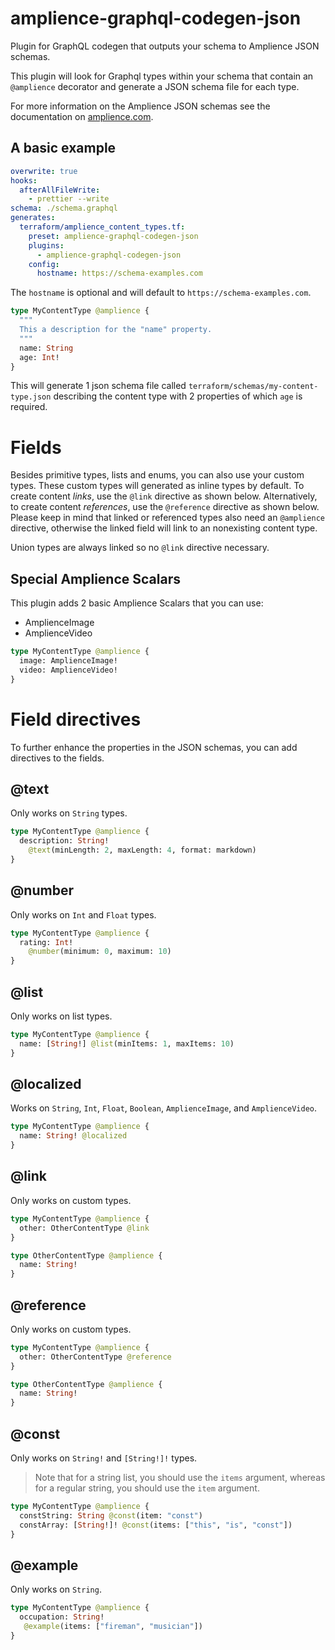 # amplience-graphql-codegen-json

Plugin for GraphQL codegen that outputs your schema to Amplience JSON schemas.

This plugin will look for Graphql types within your schema that contain an `@amplience` decorator and generate a JSON schema file for each type.

For more information on the Amplience JSON schemas see the documentation on [amplience.com](https://amplience.com/docs/integration/contenttypes.html).

## A basic example

```yml
overwrite: true
hooks:
  afterAllFileWrite:
    - prettier --write
schema: ./schema.graphql
generates:
  terraform/amplience_content_types.tf:
    preset: amplience-graphql-codegen-json
    plugins:
      - amplience-graphql-codegen-json
    config:
      hostname: https://schema-examples.com

```

The `hostname` is optional and will default to `https://schema-examples.com`.

```graphql
type MyContentType @amplience {
  """
  This a description for the "name" property.
  """
  name: String
  age: Int!
}
```

This will generate 1 json schema file called `terraform/schemas/my-content-type.json` describing the content type with 2 properties of which `age` is required.


# Fields

Besides primitive types, lists and enums, you can also use your custom types.
These custom types will generated as inline types by default.
To create content _links_, use the `@link` directive as shown below.
Alternatively, to create content _references_, use the `@reference` directive as shown below.
Please keep in mind that linked or referenced types also need an `@amplience` directive, otherwise the linked field will link to an nonexisting content type.

Union types are always linked so no `@link` directive necessary.

## Special Amplience Scalars

This plugin adds 2 basic Amplience Scalars that you can use:

- AmplienceImage
- AmplienceVideo

```graphql
type MyContentType @amplience {
  image: AmplienceImage!
  video: AmplienceVideo!
}
```


# Field directives

To further enhance the properties in the JSON schemas, you can add directives to the fields.

## @text

Only works on `String` types.

```graphql
type MyContentType @amplience {
  description: String!
    @text(minLength: 2, maxLength: 4, format: markdown)
}
```

## @number

Only works on `Int` and `Float` types.


```graphql
type MyContentType @amplience {
  rating: Int!
    @number(minimum: 0, maximum: 10)
}
```

## @list

Only works on list types.

```graphql
type MyContentType @amplience {
  name: [String!] @list(minItems: 1, maxItems: 10)
}
```

## @localized

Works on `String`, `Int`, `Float`, `Boolean`, `AmplienceImage`, and `AmplienceVideo`.

```graphql
type MyContentType @amplience {
  name: String! @localized
}
```

## @link

Only works on custom types.


```graphql
type MyContentType @amplience {
  other: OtherContentType @link
}

type OtherContentType @amplience {
  name: String!
}
```

## @reference

Only works on custom types.

```graphql
type MyContentType @amplience {
  other: OtherContentType @reference
}

type OtherContentType @amplience {
  name: String!
}
```

## @const

Only works on `String!` and `[String!]!` types.

> Note that for a string list, you should use the `items` argument, whereas for a regular string, you should use the `item` argument.

```graphql
type MyContentType @amplience {
  constString: String @const(item: "const")
  constArray: [String!]! @const(items: ["this", "is", "const"])
}
```

## @example

Only works on `String`.

```graphql
type MyContentType @amplience {
  occupation: String!
   @example(items: ["fireman", "musician"])
}
```